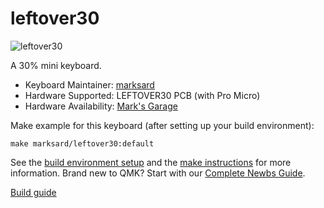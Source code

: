# leftover30

![leftover30](https://raw.githubusercontent.com/marksard/Keyboards/master/_image/_leftover30.jpg)

A 30% mini keyboard.

* Keyboard Maintainer: [marksard](https://github.com/marksard)
* Hardware Supported: LEFTOVER30 PCB (with Pro Micro)
* Hardware Availability: [Mark's Garage](https://marksard.booth.pm/)

Make example for this keyboard (after setting up your build environment):

    make marksard/leftover30:default

See the [build environment setup](https://docs.qmk.fm/#/getting_started_build_tools) and the [make instructions](https://docs.qmk.fm/#/getting_started_make_guide) for more information. Brand new to QMK? Start with our [Complete Newbs Guide](https://docs.qmk.fm/#/newbs).

[Build guide](https://github.com/marksard/Keyboards/blob/master/leftover30/documents/leftover30_buildguide.md)  
